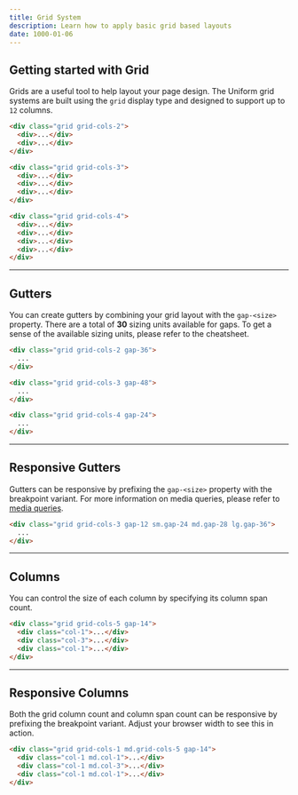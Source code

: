 ```yaml
---
title: Grid System
description: Learn how to apply basic grid based layouts
date: 1000-01-06
---
```



## Getting started with Grid

Grids are a useful tool to help layout your page design. The Uniform grid systems are built using the `grid` display type and designed to support up to `12` columns.

<section class="bg-silver-200 p-20 radius-md">
  <div class="grid grid-cols-2 mb-20">
    <div class="h-40 bg-gray-500">
    </div>
    <div class="h-40 bg-gray-100">
    </div>
  </div>

  <div class="grid grid-cols-3 mb-20">
    <div class="h-40 bg-gray-500">
    </div>
    <div class="h-40 bg-gray-100">
    </div>
    <div class="h-40 bg-gray-500">
    </div>
  </div>

  <div class="grid grid-cols-4">
    <div class="h-40 bg-gray-100">
    </div>
    <div class="h-40 bg-gray-500">
    </div>
    <div class="h-40 bg-gray-100">
    </div>
    <div class="h-40 bg-gray-500">
    </div>
  </div>
</section>

```html
<div class="grid grid-cols-2">
  <div>...</div>
  <div>...</div>
</div>

<div class="grid grid-cols-3">
  <div>...</div>
  <div>...</div>
  <div>...</div>
</div>

<div class="grid grid-cols-4">
  <div>...</div>
  <div>...</div>
  <div>...</div>
  <div>...</div>
</div>
```

---

## Gutters

You can create gutters by combining your grid layout with the `gap-<size>` property. There are a total of **30** sizing units available for gaps. To get a sense of the available sizing units, please refer to the cheatsheet.

<section class="bg-silver-200 p-20 radius-md">
  <div class="grid grid-cols-2 mb-20 gap-36">
    <div class="h-40 bg-gray-500">
    </div>
    <div class="h-40 bg-gray-100">
    </div>
  </div>

  <div class="grid grid-cols-3 mb-20 gap-48">
    <div class="h-40 bg-gray-500">
    </div>
    <div class="h-40 bg-gray-100">
    </div>
    <div class="h-40 bg-gray-500">
    </div>
  </div>

  <div class="grid grid-cols-4 gap-24">
    <div class="h-40 bg-gray-100">
    </div>
    <div class="h-40 bg-gray-500">
    </div>
    <div class="h-40 bg-gray-100">
    </div>
    <div class="h-40 bg-gray-500">
    </div>
  </div>
</section>

```html
<div class="grid grid-cols-2 gap-36">
  ...
</div>

<div class="grid grid-cols-3 gap-48">
  ...
</div>

<div class="grid grid-cols-4 gap-24">
  ...
</div>
```

---

## Responsive Gutters

Gutters can be responsive by prefixing the `gap-<size>` property with the breakpoint variant. For more information on media queries, please refer to <a class="hover.underline" href="/get-started/media-queries">media queries</a>. 

<section class="bg-silver-200 p-20 radius-md">
  <div class="grid grid-cols-3 gap-12 sm.gap-24 md.gap-28 lg.gap-36">
    <div class="h-40 bg-gray-500">
    </div>
    <div class="h-40 bg-gray-100">
    </div>
    <div class="h-40 bg-gray-500">
    </div>
  </div>
</section>

```html
<div class="grid grid-cols-3 gap-12 sm.gap-24 md.gap-28 lg.gap-36">
  ...
</div>
```

---

## Columns

You can control the size of each column by specifying its column span count.

<section class="bg-silver-200 p-20 radius-md">
  <div class="grid grid-cols-5 gap-14">
    <div class="h-40 bg-gray-100 col-1">
    </div>
    <div class="h-40 bg-gray-500 col-3">
    </div>
    <div class="h-40 bg-gray-100 col-1">
    </div>
  </div>
</section>

```html
<div class="grid grid-cols-5 gap-14">
  <div class="col-1">...</div>
  <div class="col-3">...</div>
  <div class="col-1">...</div>
</div>
```

---

## Responsive Columns

Both the grid column count and column span count can be responsive by prefixing the breakpoint variant. Adjust your browser width to see this in action.

<section class="bg-silver-200 p-20 radius-md">
  <div class="grid grid-cols-1 md.grid-cols-5 gap-14">
    <div class="h-40 bg-gray-100 col-1 md.col-1">
    </div>
    <div class="h-40 bg-gray-500 col-1 md.col-3">
    </div>
    <div class="h-40 bg-gray-100 col-1 md.col-1">
    </div>
  </div>
</section>

```html
<div class="grid grid-cols-1 md.grid-cols-5 gap-14">
  <div class="col-1 md.col-1">...</div>
  <div class="col-1 md.col-3">...</div>
  <div class="col-1 md.col-1">...</div>
</div>
```
